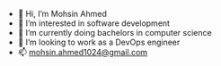 - 👋 Hi, I’m Mohsin Ahmed
- 👀 I’m interested in software development
- 🌱 I’m currently doing bachelors in computer science 
- 💞️ I’m looking to work as a DevOps engineer
- 📫 mohsin.ahmed1024@gmail.com

<!---
mohsin-ahmed18/mohsin-ahmed18 is a ✨ special ✨ repository because its `README.md` (this file) appears on your GitHub profile.
You can click the Preview link to take a look at your changes.
--->
